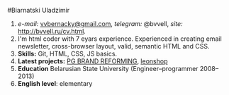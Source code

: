 #Biarnatski Uladzimir
1. _e-mail:_ vvbernacky@gmail.com, _telegram:_ @bvvell, _site:_ http://bvvell.ru/cv.html.
2. I'm html coder with 7 eyars experience. Experienced in creating email newsletter, cross-browser layout, valid, semantic HTML and CSS.
3. **Skills:** Git, HTML, CSS, JS basics.
4. **Latest projects:** [PG BRAND REFORMING](http://pgr.by/), [leonshop](https://shop.leon.ru/)
5. **Education** Belarusian State University (Engineer–programmer 2008–2013)
6. **English level**: elementary